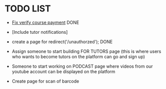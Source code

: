# TODO LIST

- [Fix verify course payment](http://localhost:2024/courses/verify?id=course-web-development-1718566863420&trxref=course-web-development-1718566863420&reference=course-web-development-1718566863420) DONE
  
-  [Include tutor notifications] 
-  create a page for    redirect('/unauthorzed'); DONE
-  Assign someone to start building FOR TUTORS page (this is where users who wants to become tutors on the platform can go and sign up)
-  Someone to start working on PODCAST page where videos from our youtube account can be displayed on the platform
-  Create page for scan of barcode

